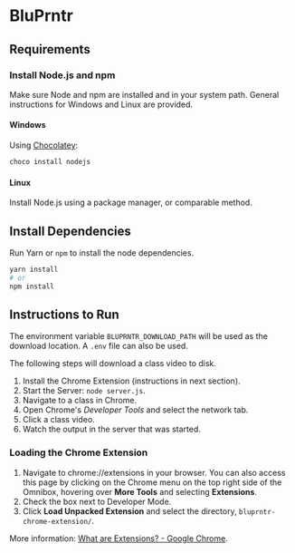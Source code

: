 BluPrntr
========

Requirements
------------

### Install Node.js and npm

Make sure Node and npm are installed and in your system path. General instructions for Windows and Linux are provided.

#### Windows

Using [Chocolatey](https://chocolatey.org/):

```powershell
choco install nodejs
```

#### Linux

Install Node.js using a package manager, or comparable method.

Install Dependencies
--------------------

Run Yarn or `npm` to install the node dependencies.

```bash
yarn install
# or
npm install
```

Instructions to Run
-------------------

The environment variable `BLUPRNTR_DOWNLOAD_PATH` will be used as the download location.
A `.env` file can also be used.

The following steps will download a class video to disk.

1. Install the Chrome Extension (instructions in next section).
2. Start the Server: `node server.js`.
3. Navigate to a class in Chrome.
4. Open Chrome's _Developer Tools_ and select the network tab.
5. Click a class video.
6. Watch the output in the server that was started.

### Loading the Chrome Extension

1. Navigate to chrome://extensions in your browser. You can also access this page by clicking on the Chrome menu on the top right side of the Omnibox, hovering over **More Tools** and selecting **Extensions**.
2. Check the box next to Developer Mode.
3. Click **Load Unpacked Extension** and select the directory, `bluprntr-chrome-extension/`.

More information: [What are Extensions? - Google Chrome](https://developer.chrome.com/extensions).